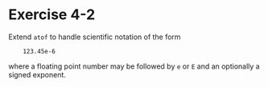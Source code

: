 # Exercise 4-2

Extend `atof` to handle scientific notation of the form

```
	123.45e-6
```

where a floating point number may be followed by `e` or `E` and an optionally a signed exponent.
